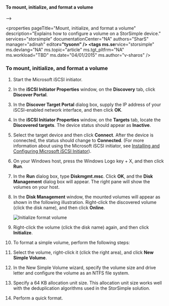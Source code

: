 <!-- deleted by customization
<!--author=SharS last changed: 9/17/15-->

#### To mount, initialize, and format a volume
-->
<!-- keep by customization: begin -->
<properties 
   pageTitle="Mount, initialize, and format a volume"
   description="Explains how to configure a volume on a StorSimple device."
   services="storsimple"
   documentationCenter="NA"
   authors="SharS"
   manager="adinah"
   edito**r="tysonn" />
<tags 
   ms.se**rvice="storsimple"
   ms.devlang="NA"
   ms.topic="article"
   ms.tgt_pltfrm="NA"
   ms.workload="TBD"
   ms.date="04/01/2015"
   ms.author="v-sharos" />

### To mount, initialize, and format a volume
<!-- keep by customization: end -->

1. Start the Microsoft iSCSI initiator.

2. In the **iSCSI Initiator Properties** window, on the **Discovery** tab, click **Discover Portal**.

3. In the **Discover Target Portal** dialog box, supply the IP address of your iSCSI-enabled network interface, and then click **OK**. 

4. In the **iSCSI Initiator Properties** window, on the **Targets** tab, locate the **Discovered targets**. The device status should appear as **Inactive**.

5. Select the target device and then click **Connect**. After the device is connected, the status should change to **Connected**. (For more information about using the Microsoft iSCSI initiator, see [Installing and Configuring Microsoft iSCSI Initiator][1]).

6. On your Windows host, press the Windows Logo key + X, and then click **Run**. 

7. In the **Run** dialog box, type **Diskmgmt.msc**. Click **OK**, and the **Disk Management** dialog box will appear. The right pane will show the volumes on your host.

8. In the **Disk Management** window, the mounted volumes will appear as shown in the following illustration. Right-click the discovered volume (click the disk name), and then click **Online**.

     ![Initialize format volume](./media/storsimple-mount-initialize-format-volume/HCS_InitializeFormatVolume-include.png) 

9. Right-click the volume (click the disk name) again, and then click **Initialize**.

10. To format a simple volume, perform the following steps:
  1. Select the volume, right-click it (click the right area), and click **New Simple Volume**.
  2. In the New Simple Volume wizard, specify the volume size and drive letter and configure the volume as an NTFS file system.
  3. Specify a 64 KB allocation unit size. This allocation unit size works well with the deduplication algorithms used in the StorSimple solution.
  4. Perform a quick format.

<!-- deleted by customization
![Video available](./media/storsimple-mount-initialize-format-volume/Video_icon.png) **Video available**

To watch a video that demonstrates how to mount, initialize, and format a StorSimple volume, click [here](http://azure.microsoft.com/documentation/videos/mount-initialize-and-format-a-storsimple-volume/).

-->
<!--Link references-->
[1]: https://technet.microsoft.com/zh-cn/library/ee338480(WS.10).aspx
